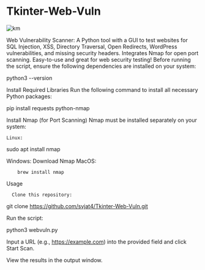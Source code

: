 # Tkinter-Web-Vuln
![km](https://github.com/user-attachments/assets/272b9be9-9231-476d-ba4f-adc021a482ae)

Web Vulnerability Scanner: A Python tool with a GUI to test websites for SQL Injection, XSS, Directory Traversal, Open Redirects, WordPress vulnerabilities, and missing security headers. Integrates Nmap for open port scanning. Easy-to-use and great for web security testing!
Before running the script, ensure the following dependencies are installed on your system:

python3 --version

Install Required Libraries
Run the following command to install all necessary Python packages:

pip install requests python-nmap

Install Nmap (for Port Scanning)
Nmap must be installed separately on your system:

    Linux:

sudo apt install nmap

Windows: Download Nmap
MacOS:

        brew install nmap

Usage

      Clone this repository:

git clone https://github.com/svjat4/Tkinter-Web-Vuln.git

Run the script:

python3 webvuln.py

Input a URL (e.g., https://example.com) into the provided field and click Start Scan.

View the results in the output window.
